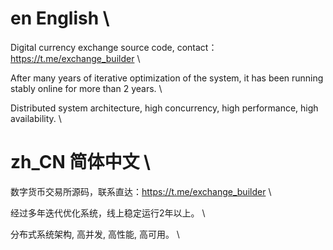 # en English  \
Digital currency exchange source code, contact：https://t.me/exchange_builder  \

After many years of iterative optimization of the system, it has been running stably online for more than 2 years.  \

Distributed system architecture, high concurrency, high performance, high availability.  \



# zh_CN 简体中文  \
数字货币交易所源码，联系直达：https://t.me/exchange_builder  \

经过多年迭代优化系统，线上稳定运行2年以上。  \

分布式系统架构, 高并发, 高性能, 高可用。  \
